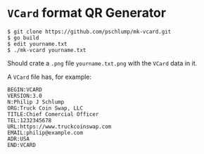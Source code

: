 # `VCard` format QR Generator

```
$ git clone https://github.com/pschlump/mk-vcard.git
$ go build
$ edit yourname.txt
$ ./mk-vcard yourname.txt
```

Should crate a `.png` file `yourname.txt.png` with the `VCard` data in it.

A `VCard` file has, for example:

```
BEGIN:VCARD
VERSION:3.0
N:Philip J Schlump
ORG:Truck Coin Swap, LLC
TITLE:Chief Comercial Officer
TEL:1232345678
URL:https://www.truckcoinswap.com
EMAIL:philip@example.com
ADR:USA
END:VCARD
```

